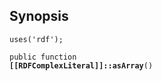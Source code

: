 ## Synopsis

<code>uses('rdf');</code>

<code>public function <b>[[RDFComplexLiteral]]::asArray</b>()</code>

